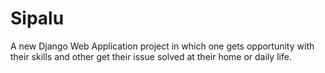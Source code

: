 # Sipalu

A new Django Web Application project in which one gets opportunity with their skills and other get their issue solved at their home or daily life.
